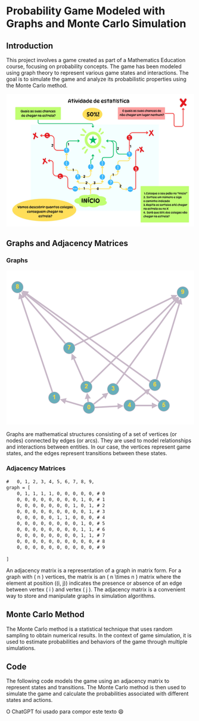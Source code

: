 # Probability Game Modeled with Graphs and Monte Carlo Simulation

## Introduction

This project involves a game created as part of a Mathematics Education course, focusing on probability concepts. The game has been modeled using graph theory to represent various game states and interactions. The goal is to simulate the game and analyze its probabilistic properties using the Monte Carlo method.

<img src="img/game_board.jpeg" alt="" />

## Graphs and Adjacency Matrices

### Graphs

<img src="img/grafo.png" alt="" />

Graphs are mathematical structures consisting of a set of vertices (or nodes) connected by edges (or arcs). They are used to model relationships and interactions between entities. In our case, the vertices represent game states, and the edges represent transitions between these states.

### Adjacency Matrices

```
#   0, 1, 2, 3, 4, 5, 6, 7, 8, 9,  
graph = [
    0, 1, 1, 1, 1, 0, 0, 0, 0, 0, # 0
    0, 0, 0, 0, 0, 0, 0, 0, 1, 0, # 1
    0, 0, 0, 0, 0, 0, 0, 1, 0, 1, # 2
    0, 0, 0, 0, 0, 0, 0, 0, 0, 1, # 3
    0, 0, 0, 0, 0, 1, 1, 0, 0, 0, # 4
    0, 0, 0, 0, 0, 0, 0, 0, 1, 0, # 5
    0, 0, 0, 0, 0, 0, 0, 0, 1, 1, # 6 
    0, 0, 0, 0, 0, 0, 0, 0, 1, 1, # 7
    0, 0, 0, 0, 0, 0, 0, 0, 0, 0, # 8
    0, 0, 0, 0, 0, 0, 0, 0, 0, 0, # 9

]
```

An adjacency matrix is a representation of a graph in matrix form. For a graph with \( n \) vertices, the matrix is an \( n \times n \) matrix where the element at position \((i, j)\) indicates the presence or absence of an edge between vertex \( i \) and vertex \( j \). The adjacency matrix is a convenient way to store and manipulate graphs in simulation algorithms.

## Monte Carlo Method

The Monte Carlo method is a statistical technique that uses random sampling to obtain numerical results. In the context of game simulation, it is used to estimate probabilities and behaviors of the game through multiple simulations.

## Code

The following code models the game using an adjacency matrix to represent states and transitions. The Monte Carlo method is then used to simulate the game and calculate the probabilities associated with different states and actions.

O ChatGPT foi usado para compor este texto 😄
